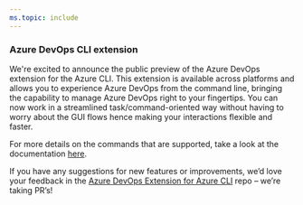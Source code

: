 ```yaml
---
ms.topic: include
---
```


### Azure DevOps CLI extension

We're excited to announce the public preview of the Azure DevOps extension for the Azure CLI. This extension is available across platforms and allows you to experience Azure DevOps from the command line, bringing the capability to manage Azure DevOps right to your fingertips. You can now work in a streamlined task/command-oriented way without having to worry about the GUI flows hence making your interactions flexible and faster.

For more details on the commands that are supported, take a look at the documentation [here](https://docs.microsoft.com/cli/azure/ext/azure-devops/?view=azure-cli-latest).

If you have any suggestions for new features or improvements, we’d love your feedback in the [Azure DevOps Extension for Azure CLI](https://github.com/Microsoft/azure-devops-cli-extension) repo – we’re taking PR’s!
